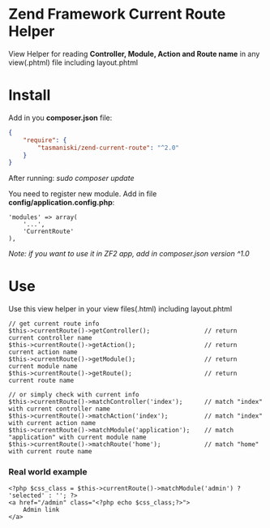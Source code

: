 # Zend Framework Current Route Helper
View Helper for reading **Controller, Module, Action and Route name** in any view(.phtml) file including layout.phtml

# Install

Add in you **composer.json** file:

```json
{
    "require": {
        "tasmaniski/zend-current-route": "^2.0"
    }
}
```
After running: *sudo composer update* 

You need to register new module. Add in file **config/application.config.php**: 

```
'modules' => array(
    '...',
    'CurrentRoute'
),
```

*Note: if you want to use it in ZF2 app, add in composer.json version ^1.0*


# Use
Use this view helper in your view files(.html) including layout.phtml
```
// get current route info
$this->currentRoute()->getController();               // return current controller name
$this->currentRoute()->getAction();                   // return current action name
$this->currentRoute()->getModule();                   // return current module name
$this->currentRoute()->getRoute();                    // return current route name

// or simply check with current info
$this->currentRoute()->matchController('index');      // match "index" with current controller name
$this->currentRoute()->matchAction('index');          // match "index" with current action name
$this->currentRoute()->matchModule('application');    // match "application" with current module name
$this->currentRoute()->matchRoute('home');            // match "home" with current route name
```

### Real world example
```
<?php $css_class = $this->currentRoute()->matchModule('admin') ? 'selected' : ''; ?>
<a href="/admin" class="<?php echo $css_class;?>">
    Admin link
</a>
```


